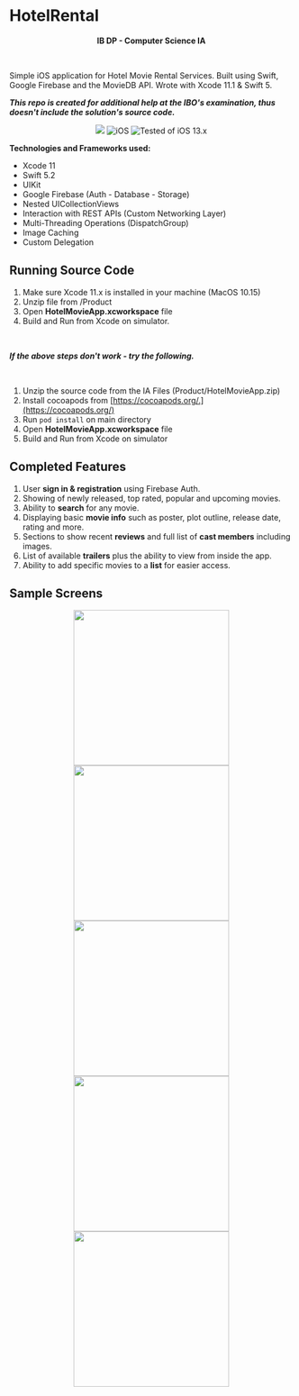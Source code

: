 # HotelRental

<p align="center"><strong>IB DP - Computer Science IA</strong></p>

<br> 

Simple iOS application for Hotel Movie Rental Services. Built using Swift, Google Firebase and the MovieDB API. Wrote with Xcode 11.1 & Swift 5. 

***This repo is created for additional help at the IBO's examination, thus doesn't include the solution's source code.***


<p align="center">
    <img src="https://img.shields.io/badge/Swift-5-orange.svg" />
     <img src="https://img.shields.io/badge/platforms-iOS-brightgreen.svg?style=flat" alt="iOS" />
    <img src="https://img.shields.io/badge/Tested on-iOS 13.x-blue.svg?style=flat" alt="Tested of iOS 13.x" />
    </a>
</p>

**Technologies and Frameworks used:** 

* Xcode 11 
* Swift 5.2
* UIKit 
* Google Firebase (Auth - Database - Storage)
* Nested UICollectionViews
* Interaction with REST APIs (Custom Networking Layer)
* Multi-Threading Operations (DispatchGroup)
* Image Caching 
* Custom Delegation 

## Running Source Code  

1. Make sure Xcode 11.x is installed in your machine (MacOS 10.15)
1. Unzip file from /Product 
1. Open **HotelMovieApp.xcworkspace** file 
1. Build and Run from Xcode on simulator. 

<br>

***If the above steps don't work - try the following.***

<br>

1. Unzip the source code from the IA Files (Product/HotelMovieApp.zip)
1. Install cocoapods from [https://cocoapods.org/.](https://cocoapods.org/)
1. Run `pod install` on main directory
1. Open **HotelMovieApp.xcworkspace** file 
1. Build and Run from Xcode on simulator

## Completed Features 

1. User **sign in & registration** using Firebase Auth.
1. Showing of newly released, top rated, popular and upcoming movies. 
1. Ability to **search** for any movie. 
1. Displaying basic **movie info** such as poster, plot outline, release date, rating and more. 
1. Sections to show recent **reviews** and full list of **cast members** including images. 
1. List of available **trailers** plus the ability to view from inside the app.
1. Ability to add specific movies to a **list** for easier access. 

## Sample Screens 

<p align="center">
    <img src="Screens/home-screen.png" width=276 />
    <img src="Screens/search-screen.png" width=276 />
    <img src="Screens/details-1.png" width=276 />
    <img src="Screens/details-2.png" width=276 />
    <img src="Screens/trailers-screen.png" width=276 />
</p>





